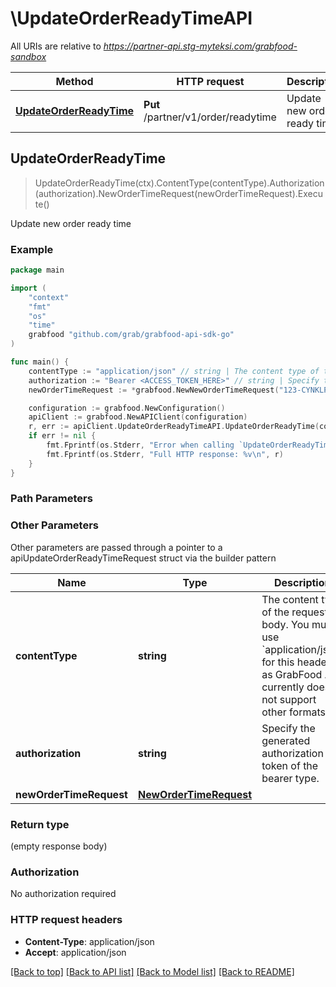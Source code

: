 # \UpdateOrderReadyTimeAPI

All URIs are relative to *https://partner-api.stg-myteksi.com/grabfood-sandbox*

Method | HTTP request | Description
------------- | ------------- | -------------
[**UpdateOrderReadyTime**](UpdateOrderReadyTimeAPI.md#UpdateOrderReadyTime) | **Put** /partner/v1/order/readytime | Update new order ready time



## UpdateOrderReadyTime

> UpdateOrderReadyTime(ctx).ContentType(contentType).Authorization(authorization).NewOrderTimeRequest(newOrderTimeRequest).Execute()

Update new order ready time

### Example

```go
package main

import (
	"context"
	"fmt"
	"os"
    "time"
	grabfood "github.com/grab/grabfood-api-sdk-go"
)

func main() {
	contentType := "application/json" // string | The content type of the request body. You must use `application/json` for this header as GrabFood API currently does not support other formats.
	authorization := "Bearer <ACCESS_TOKEN_HERE>" // string | Specify the generated authorization token of the bearer type.
	newOrderTimeRequest := *grabfood.NewNewOrderTimeRequest("123-CYNKLPCVRN5", time.Now()) // NewOrderTimeRequest | 

	configuration := grabfood.NewConfiguration()
	apiClient := grabfood.NewAPIClient(configuration)
	r, err := apiClient.UpdateOrderReadyTimeAPI.UpdateOrderReadyTime(context.Background()).ContentType(contentType).Authorization(authorization).NewOrderTimeRequest(newOrderTimeRequest).Execute()
	if err != nil {
		fmt.Fprintf(os.Stderr, "Error when calling `UpdateOrderReadyTimeAPI.UpdateOrderReadyTime``: %v\n", err)
		fmt.Fprintf(os.Stderr, "Full HTTP response: %v\n", r)
	}
}
```

### Path Parameters



### Other Parameters

Other parameters are passed through a pointer to a apiUpdateOrderReadyTimeRequest struct via the builder pattern


Name | Type | Description  | Notes
------------- | ------------- | ------------- | -------------
 **contentType** | **string** | The content type of the request body. You must use &#x60;application/json&#x60; for this header as GrabFood API currently does not support other formats. | 
 **authorization** | **string** | Specify the generated authorization token of the bearer type. | 
 **newOrderTimeRequest** | [**NewOrderTimeRequest**](NewOrderTimeRequest.md) |  | 

### Return type

 (empty response body)

### Authorization

No authorization required

### HTTP request headers

- **Content-Type**: application/json
- **Accept**: application/json

[[Back to top]](#) [[Back to API list]](../README.md#documentation-for-api-endpoints)
[[Back to Model list]](../README.md#documentation-for-models)
[[Back to README]](../README.md)

